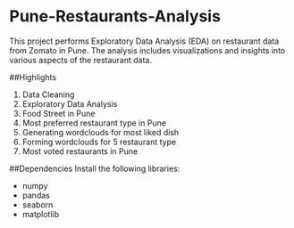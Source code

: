 # Pune-Restaurants-Analysis
This project performs Exploratory Data Analysis (EDA) on restaurant data from Zomato in Pune. The analysis includes visualizations and insights into various aspects of the restaurant data.

##Highlights
1. Data Cleaning
2. Exploratory Data Analysis
3. Food Street in Pune
4. Most preferred restaurant type in Pune
5. Generating wordclouds for most liked dish
6. Forming wordclouds for 5 restaurant type
7. Most voted restaurants in Pune

##Dependencies
Install the following libraries:
- numpy
- pandas
- seaborn
- matplotlib
